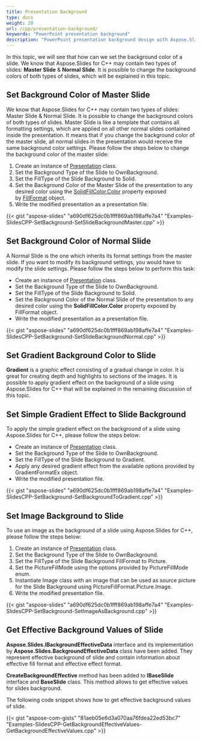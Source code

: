 ```yaml
---
title: Presentation Background
type: docs
weight: 20
url: /cpp/presentation-background/
keywords: "PowerPoint presentation background"
description: "PowerPoint presentation background design with Aspose.Slides."
---
```



In this topic, we will see that how can we set the background color of a slide. We know that Aspose.Slides for C++ may contain two types of slides: **Master Slide** & **Normal Slide**. It is possible to change the background colors of both types of slides, which will be explained in this topic.

## **Set Background Color of Master Slide**
We know that Aspose.Slides for C++ may contain two types of slides: Master Slide & Normal Slide. It is possible to change the background colors of both types of slides. Master Slide is like a template that contains all formatting settings, which are applied on all other normal slides contained inside the presentation. It means that if you change the background color of the master slide, all normal slides in the presentation would receive the same background color settings. Please follow the steps below to change the background color of the master slide:

1. Create an instance of [Presentation](http://www.aspose.com/api/net/slides/aspose.slides/presentation) class.
1. Set the Background Type of the Slide to OwnBackground.
1. Set the FillType of the Slide Background to Solid.
1. Set the Background Color of the Master Slide of the presentation to any desired color using the [SolidFillColor.Color](http://www.aspose.com/api/net/slides/aspose.slides/fillformat/properties/solidfillcolor) property exposed by [FillFormat](http://www.aspose.com/api/net/slides/aspose.slides/fillformat/properties/index) object.
1. Write the modified presentation as a presentation file.

{{< gist "aspose-slides" "a690df625dc0b1fff869ab198affe7a4" "Examples-SlidesCPP-SetBackground-SetSlideBackgroundMaster.cpp" >}}

## **Set Background Color of Normal Slide**
A Normal Slide is the one which inherits its format settings from the master slide. If you want to modify its background settings, you would have to modify the slide settings. Please follow the steps below to perform this task:

- Create an instance of [Presentation](http://www.aspose.com/api/net/slides/aspose.slides/presentation) class.
- Set the Background Type of the Slide to OwnBackground.
- Set the FillType of the Slide Background to Solid.
- Set the Background Color of the Normal Slide of the presentation to any desired color using the **SolidFillColor.Color** property exposed by FillFormat object.
- Write the modified presentation as a presentation file.

{{< gist "aspose-slides" "a690df625dc0b1fff869ab198affe7a4" "Examples-SlidesCPP-SetBackground-SetSlideBackgroundNormal.cpp" >}}

## **Set Gradient Background Color to Slide**
**Gradient** is a graphic effect consisting of a gradual change in color. It is great for creating depth and highlights to sections of the images. It is possible to apply gradient effect on the background of a slide using Aspose.Slides for C++ that will be explained in the remaining discussion of this topic.

## **Set Simple Gradient Effect to Slide Background**
To apply the simple gradient effect on the background of a slide using Aspose.Slides for C++, please follow the steps below:

- Create an instance of [Presentation](http://www.aspose.com/api/net/slides/aspose.slides/presentation) class.
- Set the Background Type of the Slide to OwnBackground.
- Set the FillType of the Slide Background to Gradient.
- Apply any desired gradient effect from the available options provided by GradientFormatEx object.
- Write the modified presentation file.

{{< gist "aspose-slides" "a690df625dc0b1fff869ab198affe7a4" "Examples-SlidesCPP-SetBackground-SetBackgroundToGradient.cpp" >}}

## **Set Image Background to Slide**
To use an image as the background of a slide using Aspose.Slides for C++, please follow the steps below:

1. Create an instance of [Presentation](http://www.aspose.com/api/net/slides/aspose.slides/presentation) class.
1. Set the Background Type of the Slide to OwnBackground.
1. Set the FillType of the Slide Background FillFormat to Picture.
1. Set the PictureFillMode using the options provided by PictureFillMode enum.
1. Instantiate Image class with an image that can be used as source picture for the Slide Background using PictureFillFormat.Picture.Image.
1. Write the modified presentation file.

{{< gist "aspose-slides" "a690df625dc0b1fff869ab198affe7a4" "Examples-SlidesCPP-SetBackground-SetImageAsBackground.cpp" >}}
## **Get Effective Background Values of Slide**
**Aspose.Slides.IBackgroundEffectiveData** interface and its implementation by **Aspose.Slides.BackgroundEffectiveData** class have been added. They represent effective background of slide and contain information about effective fill format and effective effect format.

**CreateBackgroundEffective** method has been added to **IBaseSlide** interface and **BaseSlide** class. This method allows to get effective values for slides background.

The following code snippet shows how to get effective background values of slide.

{{< gist "aspose-com-gists" "81aeb05e6d3a070aa76fdea22ed53bc7" "Examples-SlidesCPP-GetBackgroundEffectiveValues-GetBackgroundEffectiveValues.cpp" >}}

